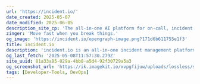 ```yaml
---
url: 'https://incident.io/'
date_created: 2025-05-07
date_modified: 2025-06-05
description_site_cp: 'The all-in-one AI platform for on-call, incident response, and status pages—built for fast-moving teams.'
zinger: 'Move fast when you break things.'
og_image: 'https://incident.io/opengraph-image.png?171d6b611755e1f3'
title: incident.io
description: 'incident.io is an all-in-one incident management platform unifying on-call scheduling, real-time incident response, and integrated status pages – helping teams resolve issues faster and reduce downtime.'
og_last_fetch: '2025-05-08T11:57:30.279Z'
site_uuid: 81a33a85-029a-4bb8-a5d4-92f30729a5a3
og_screenshot_url: 'https://ik.imagekit.io/xvpgfijuw/uploads/lossless/screenshots/20250605_Incident.io_og_screenshot.jpeg'
tags: [Developer-Tools, DevOps]
---
```


